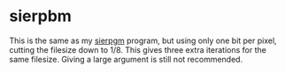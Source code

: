 # sierpbm

This is the same as my [sierpgm](https://github.com/martinkauppinen/sierpgm) program, but using only one bit per pixel, cutting the filesize down to 1/8. This gives three extra iterations for the same filesize. Giving a large argument is still not recommended.
